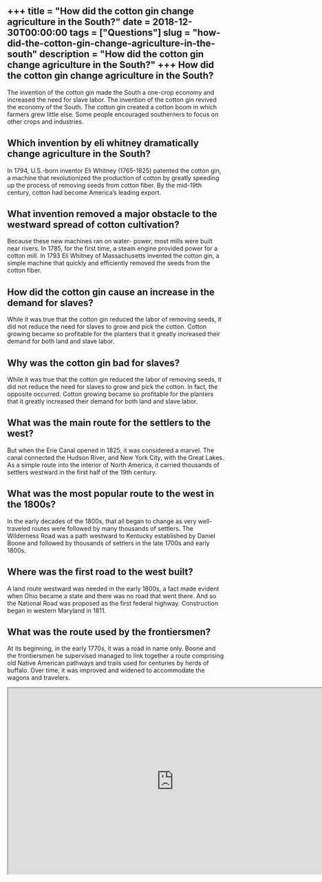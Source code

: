 +++
title = "How did the cotton gin change agriculture in the South?"
date = 2018-12-30T00:00:00
tags = ["Questions"]
slug = "how-did-the-cotton-gin-change-agriculture-in-the-south"
description = "How did the cotton gin change agriculture in the South?"
+++
How did the cotton gin change agriculture in the South?
-------------------------------------------------------

The invention of the cotton gin made the South a one-crop economy and increased the need for slave labor. The invention of the cotton gin revived the economy of the South. The cotton gin created a cotton boom in which farmers grew little else. Some people encouraged southerners to focus on other crops and industries.

Which invention by eli whitney dramatically change agriculture in the South?
----------------------------------------------------------------------------

In 1794, U.S.-born inventor Eli Whitney (1765-1825) patented the cotton gin, a machine that revolutionized the production of cotton by greatly speeding up the process of removing seeds from cotton fiber. By the mid-19th century, cotton had become America’s leading export.

What invention removed a major obstacle to the westward spread of cotton cultivation?
-------------------------------------------------------------------------------------

Because these new machines ran on water- power, most mills were built near rivers. In 1785, for the first time, a steam engine provided power for a cotton mill. In 1793 Eli Whitney of Massachusetts invented the cotton gin, a simple machine that quickly and efficiently removed the seeds from the cotton fiber.

How did the cotton gin cause an increase in the demand for slaves?
------------------------------------------------------------------

While it was true that the cotton gin reduced the labor of removing seeds, it did not reduce the need for slaves to grow and pick the cotton. Cotton growing became so profitable for the planters that it greatly increased their demand for both land and slave labor.

Why was the cotton gin bad for slaves?
--------------------------------------

While it was true that the cotton gin reduced the labor of removing seeds, it did not reduce the need for slaves to grow and pick the cotton. In fact, the opposite occurred. Cotton growing became so profitable for the planters that it greatly increased their demand for both land and slave labor.

What was the main route for the settlers to the west?
-----------------------------------------------------

But when the Erie Canal opened in 1825, it was considered a marvel. The canal connected the Hudson River, and New York City, with the Great Lakes. As a simple route into the interior of North America, it carried thousands of settlers westward in the first half of the 19th century.

What was the most popular route to the west in the 1800s?
---------------------------------------------------------

In the early decades of the 1800s, that all began to change as very well-traveled routes were followed by many thousands of settlers. The Wilderness Road was a path westward to Kentucky established by Daniel Boone and followed by thousands of settlers in the late 1700s and early 1800s.

Where was the first road to the west built?
-------------------------------------------

A land route westward was needed in the early 1800s, a fact made evident when Ohio became a state and there was no road that went there. And so the National Road was proposed as the first federal highway. Construction began in western Maryland in 1811.

What was the route used by the frontiersmen?
--------------------------------------------

At its beginning, in the early 1770s, it was a road in name only. Boone and the frontiersmen he supervised managed to link together a route comprising old Native American pathways and trails used for centuries by herds of buffalo. Over time, it was improved and widened to accommodate the wagons and travelers.

<iframe allow="accelerometer; autoplay; clipboard-write; encrypted-media; gyroscope; picture-in-picture" allowfullscreen="" class="__youtube_prefs__  epyt-is-override  no-lazyload" data-no-lazy="1" data-origheight="433" data-origwidth="770" data-skipgform_ajax_framebjll="" height="433" id="_ytid_33710" loading="lazy" src="https://www.youtube.com/embed/4z0rm9Zjdz4?enablejsapi=1&autoplay=0&cc_load_policy=0&cc_lang_pref=&iv_load_policy=1&loop=0&modestbranding=0&rel=1&fs=1&playsinline=0&autohide=2&theme=dark&color=red&controls=1&" title="YouTube player" width="770"></iframe>